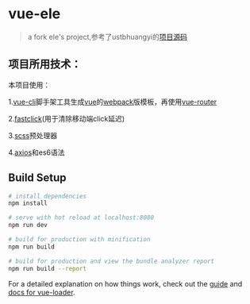# vue-ele
> a fork ele's project,参考了ustbhuangyi的[项目源码](https://github.com/ustbhuangyi/vue-sell)
## 项目所用技术：
本项目使用：

1.[vue-cli](https://github.com/vuejs/vue-cli)脚手架工具生成[vue](https://cn.vuejs.org/)的[webpack](https://github.com/webpack/webpack)版模板，再使用[vue-router](https://router.vuejs.org/zh-cn/)

2.[fastclick](https://github.com/ftlabs/fastclick)(用于清除移动端click延迟)

3.[scss](https://github.com/sass/sass)预处理器

4.[axios](https://github.com/axios/axios)和es6语法



## Build Setup

``` bash
# install dependencies
npm install

# serve with hot reload at localhost:8080
npm run dev

# build for production with minification
npm run build

# build for production and view the bundle analyzer report
npm run build --report
```

For a detailed explanation on how things work, check out the [guide](http://vuejs-templates.github.io/webpack/) and [docs for vue-loader](http://vuejs.github.io/vue-loader).

